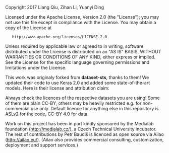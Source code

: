    Copyright 2017 Liang Qiu, Zihan Li, Yuanyi Ding

   Licensed under the Apache License, Version 2.0 (the "License");
   you may not use this file except in compliance with the License.
   You may obtain a copy of the License at

       http://www.apache.org/licenses/LICENSE-2.0

   Unless required by applicable law or agreed to in writing, software
   distributed under the License is distributed on an "AS IS" BASIS,
   WITHOUT WARRANTIES OR CONDITIONS OF ANY KIND, either express or implied.
   See the License for the specific language governing permissions and
   limitations under the License.
   
   This work was originaly forked from **dataset-sts**, thanks to them! We 
   updated their code to use Keras 2.0 and added some state-of-the-art models. 
   Here is their license and attribution claim:  
   
   Always check the licences of the respective datasets you are using!  Some of
   them are plain CC-BY, others may be heavily restricted e.g. for non-commercial
   use only.  Default licence for anything else in this repository is ASLv2 for
   the code, CC-BY 4.0 for data.

   Work on this project has been in part kindly sponsored by the Medialab
   foundation (http://medialab.cz/), a Czech Technical University incubator.
   The rest of contributions by Petr Baudiš is licenced as open source via
   Ailao (http://ailao.eu/).  (Ailao also provides commercial consulting,
   customization, deployment and support services.)
